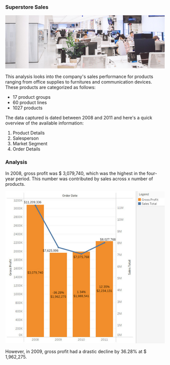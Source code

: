 ### Superstore Sales

<a href="https://www.pexels.com/photo/white-plastic-chairs-and-tables-in-white-room-3778619/">![alt text](https://github.com/atikahmd/Superstore-Sales/blob/c684355f7fc52f9d02ae07ad5e0575bb554c6a63/visuals/header_superstore.jpg "Photo by Polina Zimmerman")</a>


This analysis looks into the company's sales performance for products ranging from office supplies to furnitures and communication devices. These products are categorized as follows:

* 17 product groups
* 60 product lines
* 1027 products

The data captured is dated between 2008 and 2011 and here's a quick overview of the available information:
1. Product Details
2. Salesperson
3. Market Segment
4. Order Details

### Analysis

In 2008, gross profit was $ 3,079,740, which was the highest in the four-year period. This number was contributed by sales across x number of products.

![alt text](/visuals/sales_profit.jpg "Total Sales vs Gross Profit")

However, in 2009, gross profit had a drastic decline by 36.28% at $ 1,962,275.

